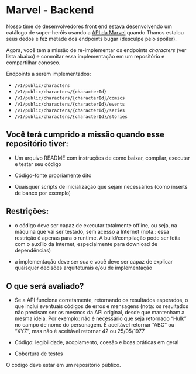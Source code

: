 # Marvel - Backend

Nosso time de desenvolvedores front end estava desenvolvendo um catálogo de super-heróis usando
a [API da Marvel](https://developer.marvel.com/docs#!/public) quando Thanos estalou seus dedos e fez metade dos
endpoints bugar (desculpe pelo spoiler).

Agora, você tem a missão de re-implementar os endpoints *characters* (ver lista abaixo) e commitar essa implementação em
um repositório e compartilhar conosco.

Endpoints a serem implementados:

* `/v1/public/characters`
* `/v1/public/characters/{characterId}`
* `/v1/public/characters/{characterId}/comics`
* `/v1/public/characters/{characterId}/events`
* `/v1/public/characters/{characterId}/series`
* `/v1/public/characters/{characterId}/stories`

## Você terá cumprido a missão quando esse repositório tiver:

* Um arquivo README com instruções de como baixar, compilar, executar e testar seu código

* Código-fonte propriamente dito

* Quaisquer scripts de inicialização que sejam necessários (como inserts de banco por exemplo)

## Restrições:

* o código deve ser capaz de executar totalmente offline, ou seja, na máquina que vai ser testado, sem acesso a
	Internet (nota.: essa restrição é apenas para o runtime. A build/compilação pode ser feita com o auxílio da Internet,
	especialmente para download de dependências)

* a implementação deve ser sua e você deve ser capaz de explicar quaisquer decisões arquiteturais e/ou de implementação

## O que será avaliado?

* Se a API funciona corretamente, retornando os resultados esperados, o que inclui eventuais códigos de erros e
	mensagens (nota: os resultados não precisam ser os mesmos da API original, desde que mantenham a mesma ideia. Por
	exemplo: não é necessário que seja retornado “Hulk” no campo de nome do personagem. É aceitável retornar “ABC” ou
	“XYZ”, mas não é aceitável retornar 42 ou 25/05/1977

* Código: legibilidade, acoplamento, coesão e boas práticas em geral

* Cobertura de testes

O código deve estar em um repositório público.
